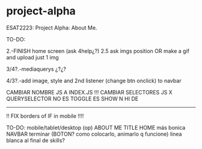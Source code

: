 # project-alpha
 ESAT2223: Project Alpha: About Me.

 TO-DO:




 2.-FINISH home screen (ask 4help¿?)
    2.5 ask imgs position OR make a gif and upload just 1 img

 3/4?.-mediaquerys ¿?¿?

 4/3?.-add image, style and 2nd listener (change btn onclick) to navbar

 CAMBIAR NOMBRE JS A INDEX.JS !!!
 CAMBIAR SELECTORES JS X QUERYSELECTOR
 NO  ES TOGGLE ES SHOW N HI DE

 ----------------
 !! FIX borders of IF in mobile !!!!

 TO-DO:
 mobile/tablet/desktop
 (op) ABOUT ME TITLE
 HOME más bonica
 NAVBAR terminar (BOTON? como colocarlo, animarlo q funcione)
 linea blanca al final de skills?

